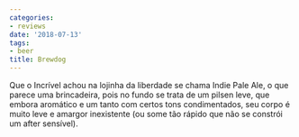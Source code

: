 ```yaml
---
categories:
- reviews
date: '2018-07-13'
tags:
- beer
title: Brewdog
---
```


Que o Incrível achou na lojinha da liberdade se chama Indie Pale Ale, o que parece uma brincadeira, pois no fundo se trata de um pilsen leve, que embora aromático e um tanto com certos tons condimentados, seu corpo é muito leve e amargor inexistente (ou some tão rápido que não se constrói um after sensível).